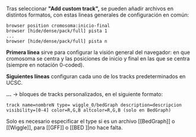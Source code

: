 Tras seleccionar **"Add custom track",** se pueden añadir archivos en distintos formatos, con estas lineas generales de configuración en común:

```
browser position cromosoma:inicio-final 
browser [hide/dense/pack/full] pista 1 
...
browser [hide/dense/pack/full] pista n
```

**Primera línea** sirve para configurar la visión general del navegador: en que cromosoma se centra y las posiciones de inicio y final en las que se centra (siempre en notación 0-coded).

**Siguientes líneas** configuran cada uno de los tracks predeterminados en UCSC. 

**...** -> bloques de tracks personalizados, en el siguiente formato:

```
track name=nombreN type= wiggle_0/bedGraph description=descripcion visibility=[0-4] color=R,G,B altcolor=R,G,B (solo en BedGraph)
```

Solo es necesario especificar el type si es un archivo [[BedGraph]] o [[Wiggle]], para [[GFF]] o [[BED ]]no hace falta. 